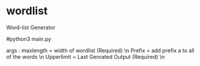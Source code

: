 # wordlist
Word-list Generator

#python3 main.py

args :
  maxlength = width of wordlist (Required) \n
  Prefix = add prefix a to all of the words \n
  Upperlimit = Last Genrated Output (Required) \n
